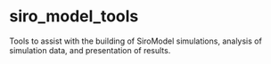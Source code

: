 # siro_model_tools
Tools to assist with the building of SiroModel simulations, analysis of simulation data, and presentation of results. 
